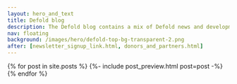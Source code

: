 ```yaml
---
layout: hero_and_text
title: Defold blog
description: The Defold blog contains a mix of Defold news and development updates. From time to time we also invite guest bloggers.
nav: floating
background: /images/hero/defold-top-bg-transparent-2.png
after: [newsletter_signup_link.html, donors_and_partners.html]
---
```


{% for post in site.posts %}
{%- include post_preview.html post=post -%}
{% endfor %}
